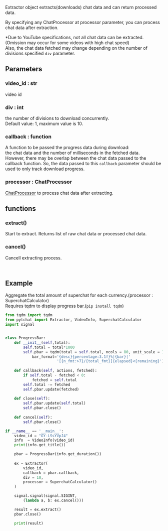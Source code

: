 Extractor object extracts(downloads) chat data and can return processed data.

By specifying any ChatProcessor at processor parameter, you can process chat data after extraction.

*Due to YouTube specifications, not all chat data can be extracted. <br> (Omission may occur for some videos with high chat speed) <br> Also, the chat data fetched may change depending on the number of divisions specified `div` parameter.

## Parameters
### video_id : str
video id

### div : int
the number of divisions to download concurrently.<br>
Default value: 1, maximum value is 10.<br>



### callback : function
A function to be passed the progress data during download: <br>
the chat data and the number of milliseconds in the fetched data. <br>
However, there may be overlap between the chat data passed to the callback function. 
So, the data passed to this `callback` parameter should be used to only track download progress.

### processor : ChatProcessor
[ChatProcessor](https://github.com/taizan-hokuto/pytchat/wiki/ChatProcessor) to process chat data after extracting.

## functions
### extract()
Start to extract.
Returns list of raw chat data or processed chat data.


### cancel()
Cancell extracting process.


<br>

## Example
Aggregate the total amount of superchat for each currency.(processor : SuperchatCalculator)<br>
Requires tqdm to display progress bar.(`pip install tqdm`)



```python
from tqdm import tqdm
from pytchat import Extractor, VideoInfo, SuperchatCalculator
import signal


class ProgressBar:
    def __init__(self,total):
        self.total = total*1000
        self.pbar = tqdm(total = self.total, ncols = 80, unit_scale = 1,
            bar_format='{desc}{percentage:3.1f}%|{bar}|'
                       '[{n_fmt:>7}/{total_fmt}]{elapsed}<{remaining}')
        
    def callback(self, actions, fetched):
        if self.total - fetched < 0:
            fetched = self.total
        self.total -= fetched
        self.pbar.update(fetched)
    
    def close(self):
        self.pbar.update(self.total)
        self.pbar.close()
    
    def cancel(self):
        self.pbar.close()

if __name__ == '__main__':
    video_id = "GY-LSsYVpJ4"
    info  = VideoInfo(video_id)
    print(info.get_title())    

    pbar = ProgressBar(info.get_duration())
 
    ex = Extractor(
        video_id,
        callback = pbar.callback,
        div = 10,
        processor = SuperchatCalculator()
    )

    signal.signal(signal.SIGINT,  
        (lambda a, b: ex.cancel()))

    result = ex.extract()
    pbar.close()

    print(result)
```